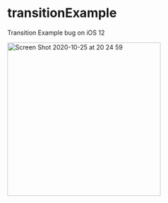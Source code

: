 # transitionExample
Transition Example bug on iOS 12

<img width="347" alt="Screen Shot 2020-10-25 at 20 24 59" src="https://user-images.githubusercontent.com/7879621/97115872-20a52780-1702-11eb-9877-8e4408d70298.png">

